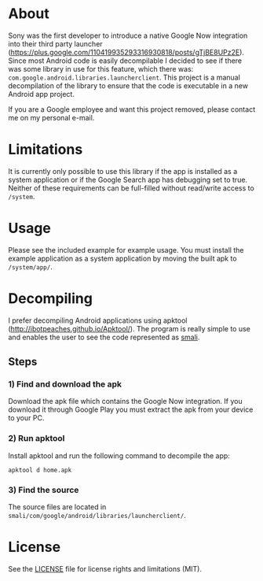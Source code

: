 # About
Sony was the first developer to introduce a native Google Now integration into their third party launcher (https://plus.google.com/110419935293316930818/posts/gTjBE8UPz2E). Since most Android code is easily decompilable I decided to see if there was some library in use for this feature, which there was: `com.google.android.libraries.launcherclient`. This project is a manual decompilation of the library to ensure that the code is executable in a new Android app project.

If you are a Google employee and want this project removed, please contact me on my personal e-mail.

# Limitations
It is currently only possible to use this library if the app is installed as a system application or if the Google Search app has debugging set to true. Neither of these requirements can be full-filled without read/write access to `/system`.

# Usage
Please see the included example for example usage. You must install the example application as a system application by moving the built apk to `/system/app/`.

# Decompiling
I prefer decompiling Android applications using apktool (http://ibotpeaches.github.io/Apktool/). The program is really simple to use and enables the user to see the code represented as [smali](https://github.com/JesusFreke/smali).

## Steps
### 1) Find and download the apk
Download the apk file which contains the Google Now integration. If you download it through Google Play you must extract the apk from your device to your PC.

### 2) Run apktool
Install apktool and run the following command to decompile the app:

```
apktool d home.apk
```

### 3) Find the source
The source files are located in `smali/com/google/android/libraries/launcherclient/`.

# License
See the [LICENSE](LICENSE.md) file for license rights and limitations (MIT).
